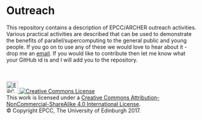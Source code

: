 # Outreach
This repository contains a description of EPCC/ARCHER outreach activities. Various practical activities
are described that can be used to demonstrate the benefits of parallel/supercomputing to the general
public and young people. If you go on to use any of these we would love to hear about it - drop me an
[email](mailto:m.antonioletti@epcc.ed.ac.uk). If you would like to contribute then let me know what your
GitHub id is and I will add you to the repository.

<!-- Licensing and copyright stuff below -->
<br><br>
<a href="http://www.epcc.ed.ac.uk">
<img alt="EPCC logo" src="https://www.epcc.ed.ac.uk/sites/all/themes/epcc/images/epcc-logo.png" height="31"/>
</a>
<a rel="license" href="http://creativecommons.org/licenses/by-nc-sa/4.0/">
<img alt="Creative Commons License" style="border-width:0" 
     src="https://i.creativecommons.org/l/by-nc-sa/4.0/88x31.png" />
</a><br />
This work is licensed under a <a rel="license" href="http://creativecommons.org/licenses/by-nc-sa/4.0/">
Creative Commons Attribution-NonCommercial-ShareAlike 4.0 International License</a>.<br/>
&copy; Copyright EPCC, The University of Edinburgh 2017.
